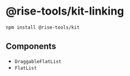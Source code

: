# @rise-tools/kit-linking

```sh
npm install @rise-tools/kit
```

## Components

- `DraggableFlatList`
- `FlatList`
